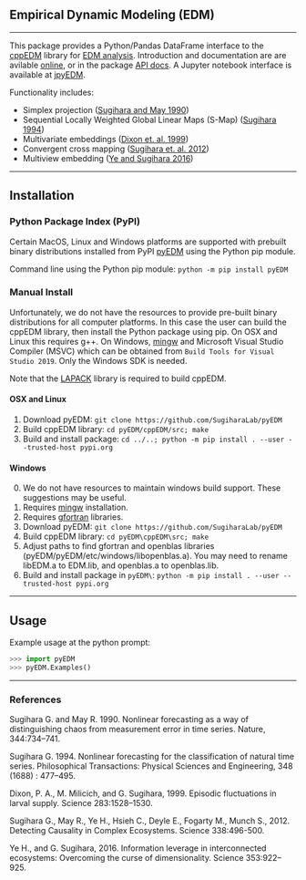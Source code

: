## Empirical Dynamic Modeling (EDM)
---
This package provides a Python/Pandas DataFrame interface to the [cppEDM](https://github.com/SugiharaLab/cppEDM "cppEDM") library for [EDM analysis](http://deepeco.ucsd.edu/nonlinear-dynamics-research/edm/ "EDM @ Sugihara Lab").  Introduction and documentation are are avilable [online](https://sugiharalab.github.io/EDM_Documentation/ "EDM Docs"), or in the package [API docs](https://github.com/SugiharaLab/pyEDM/blob/master/doc/pyEDM.pdf "pyEDM API"). A Jupyter notebook interface is available at [jpyEDM](https://github.com/SugiharaLab/jpyEDM#empirical-dynamic-modeling-edm-jupyter-notebook).

Functionality includes:
* Simplex projection ([Sugihara and May 1990](https://www.nature.com/articles/344734a0))
* Sequential Locally Weighted Global Linear Maps (S-Map) ([Sugihara 1994](https://royalsocietypublishing.org/doi/abs/10.1098/rsta.1994.0106))
* Multivariate embeddings ([Dixon et. al. 1999](https://science.sciencemag.org/content/283/5407/1528))
* Convergent cross mapping ([Sugihara et. al. 2012](https://science.sciencemag.org/content/338/6106/496))
* Multiview embedding ([Ye and Sugihara 2016](https://science.sciencemag.org/content/353/6302/922))

---
## Installation

### Python Package Index (PyPI)
Certain MacOS, Linux and Windows platforms are supported with prebuilt binary distributions installed from PyPI [pyEDM](https://pypi.org/project/pyEDM/) using the Python pip module. 

Command line using the Python pip module: `python -m pip install pyEDM`

### Manual Install
Unfortunately, we do not have the resources to provide pre-built binary distributions for all computer platforms.  In this case the user can build the cppEDM library, then install the Python package using pip.  On OSX and Linux this requires g++. On Windows, [mingw](http://www.mingw.org/) and Microsoft Visual Studio Compiler (MSVC) which can be obtained from `Build Tools for Visual Studio 2019`. Only the Windows SDK is needed.

Note that the [LAPACK](http://www.netlib.org/lapack/explore-html/index.html) library is required to build cppEDM.

#### OSX and Linux
1. Download pyEDM: `git clone https://github.com/SugiharaLab/pyEDM`
2. Build cppEDM library: `cd pyEDM/cppEDM/src; make`
3. Build and install package: `cd ../..; python -m pip install . --user --trusted-host pypi.org`

#### Windows
0. We do not have resources to maintain windows build support. These suggestions may be useful.
1. Requires [mingw](http://www.mingw.org/) installation.
2. Requires [gfortran](https://gcc.gnu.org/wiki/GFortranBinariesWindows) libraries.
3. Download pyEDM: `git clone https://github.com/SugiharaLab/pyEDM`
4. Build cppEDM library: `cd pyEDM\cppEDM\src; make`
5. Adjust paths to find gfortran and openblas libraries (pyEDM/pyEDM/etc/windows/libopenblas.a). You may need to rename libEDM.a to EDM.lib, and openblas.a to openblas.lib.
6. Build and install package in `pyEDM\`: `python -m pip install . --user --trusted-host pypi.org`

---
## Usage
Example usage at the python prompt:
```python
>>> import pyEDM
>>> pyEDM.Examples()
```

---
### References
Sugihara G. and May R. 1990.  Nonlinear forecasting as a way of distinguishing 
chaos from measurement error in time series. Nature, 344:734–741.

Sugihara G. 1994. Nonlinear forecasting for the classification of natural 
time series. Philosophical Transactions: Physical Sciences and 
Engineering, 348 (1688) : 477–495.

Dixon, P. A., M. Milicich, and G. Sugihara, 1999. Episodic fluctuations in larval supply. Science 283:1528–1530.

Sugihara G., May R., Ye H., Hsieh C., Deyle E., Fogarty M., Munch S., 2012.
Detecting Causality in Complex Ecosystems. Science 338:496-500.

Ye H., and G. Sugihara, 2016. Information leverage in interconnected 
ecosystems: Overcoming the curse of dimensionality. Science 353:922–925.
